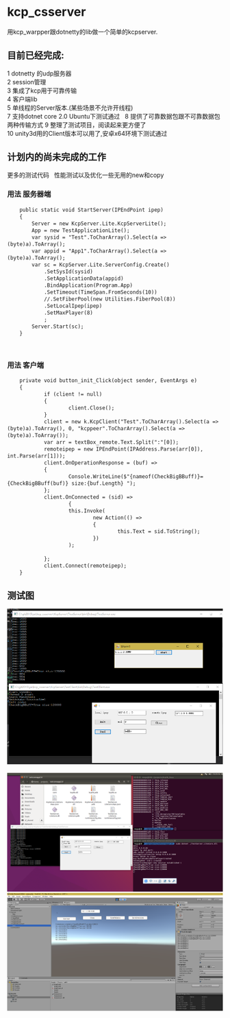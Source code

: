 # kcp_csserver #

用kcp_warpper跟dotnetty的lib做一个简单的kcpserver.  
## 目前已经完成:  
1 dotnetty 的udp服务器  
2 session管理  
3 集成了kcp用于可靠传输  
4 客户端lib  
5 单线程的Server版本.(某些场景不允许开线程)  
7 支持dotnet core 2.0 Ubuntu下测试通过  
8 提供了可靠数据包跟不可靠数据包两种传输方式
9 整理了测试项目，阅读起来更方便了  
10 unity3d用的Client版本可以用了,安卓x64环境下测试通过  
## 计划内的尚未完成的工作    
 更多的测试代码  
 性能测试以及优化一些无用的new和copy  

### 用法 服务器端  


        public static void StartServer(IPEndPoint ipep)
        {
            Server = new KcpServer.Lite.KcpServerLite();
            App = new TestApplicationLite();
            var sysid = "Test".ToCharArray().Select(a => (byte)a).ToArray();
            var appid = "App1".ToCharArray().Select(a => (byte)a).ToArray();
            var sc = KcpServer.Lite.ServerConfig.Create()
                .SetSysId(sysid)
                .SetApplicationData(appid)
                .BindApplication(Program.App)
                .SetTimeout(TimeSpan.FromSeconds(10))
                //.SetFiberPool(new Utilities.FiberPool(8))
                .SetLocalIpep(ipep)
                .SetMaxPlayer(8)
                ;
            Server.Start(sc);
        }
        


        
### 用法 客户端  


        private void button_init_Click(object sender, EventArgs e)
        {
                if (client != null)
                {
                        client.Close();
                }
                client = new k.KcpClient("Test".ToCharArray().Select(a => (byte)a).ToArray(), 0, "kcppeer".ToCharArray().Select(a => (byte)a).ToArray());
                var arr = textBox_remote.Text.Split(":"[0]);
                remoteipep = new IPEndPoint(IPAddress.Parse(arr[0]), int.Parse(arr[1]));
                client.OnOperationResponse = (buf) =>
                {
                        Console.WriteLine($"{nameof(CheckBigBBuff)}={CheckBigBBuff(buf)} size:{buf.Length} ");
                };
                client.OnConnected = (sid) =>
                        {
                        this.Invoke(
                                new Action(() =>
                                {
                                        this.Text = sid.ToString();
                                })
                        );

                };
                client.Connect(remoteipep);
        }
        
        

## 测试图 
<img src='https://github.com/a11s/kcp_csserver/raw/master/KcpServer/TestClient/Images/kcpserver.png'/>  
<img src='https://github.com/a11s/kcp_csserver/raw/master/KcpServer/TestClient/Images/ubuntu.png'/>  
<img src='https://github.com/a11s/kcp_csserver/raw/master/KcpServer/TestClient/Images/u3dclient.png'/>  

